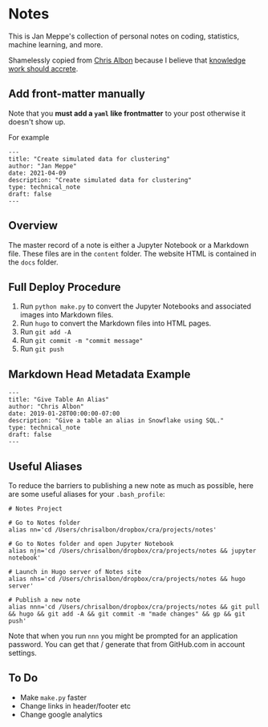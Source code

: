 # Notes

This is Jan Meppe's collection of personal notes on coding, statistics, machine learning, and more. 

Shamelessly copied from [Chris Albon](https://chrisalbon.com/) because I believe that [knowledge work should accrete](https://notes.andymatuschak.org/Knowledge_work_should_accrete).

## Add front-matter manually

Note that you **must add a `yaml` like frontmatter** to your post otherwise it doesn't show up.

For example

```
---
title: "Create simulated data for clustering"
author: "Jan Meppe"
date: 2021-04-09
description: "Create simulated data for clustering"
type: technical_note
draft: false
---
```

## Overview

The master record of a note is either a Jupyter Notebook or a Markdown file. These files are in the `content` folder. The website HTML is contained in the `docs` folder.

## Full Deploy Procedure

1. Run `python make.py` to convert the Jupyter Notebooks and associated images into Markdown files.
2. Run `hugo` to convert the Markdown files into HTML pages.
3. Run `git add -A` 
4. Run `git commit -m "commit message"`
5. Run `git push`

## Markdown Head Metadata Example

```
---
title: "Give Table An Alias"
author: "Chris Albon"
date: 2019-01-28T00:00:00-07:00
description: "Give a table an alias in Snowflake using SQL."
type: technical_note
draft: false
---
```

## Useful Aliases

To reduce the barriers to publishing a new note as much as possible, here are some useful aliases for your `.bash_profile`:

```
# Notes Project

# Go to Notes folder
alias nn='cd /Users/chrisalbon/dropbox/cra/projects/notes'

# Go to Notes folder and open Jupyter Notebook
alias njn='cd /Users/chrisalbon/dropbox/cra/projects/notes && jupyter notebook'

# Launch in Hugo server of Notes site
alias nhs='cd /Users/chrisalbon/dropbox/cra/projects/notes && hugo server'

# Publish a new note
alias nnn='cd /Users/chrisalbon/dropbox/cra/projects/notes && git pull && hugo && git add -A && git commit -m "made changes" && gp && git push'
```

Note that when you run `nnn` you might be prompted for an application password. You can get that / generate that from GitHub.com in account settings.

## To Do

- Make `make.py` faster 
- Change links in header/footer etc
- Change google analytics